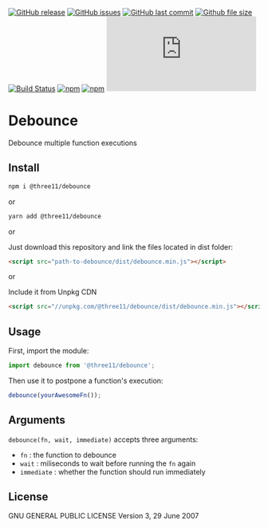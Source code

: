 [![GitHub release](https://img.shields.io/github/release/three11/debounce.svg)](https://github.com/three11/debounce/releases/latest)
[![GitHub issues](https://img.shields.io/github/issues/three11/debounce.svg)](https://github.com/three11/debounce/issues)
[![GitHub last commit](https://img.shields.io/github/last-commit/three11/debounce.svg)](https://github.com/three11/debounce/commits/master)
[![Github file size](https://img.shields.io/github/size/three11/debounce/dist/debounce.min.js.svg)](https://github.com/three11/debounce/)
[![Build Status](https://travis-ci.org/three11/debounce.svg?branch=master)](https://travis-ci.org/three11/debounce)
[![npm](https://img.shields.io/npm/dt/@three11/debounce.svg)](https://www.npmjs.com/package/@three11/debounce)
[![npm](https://img.shields.io/npm/v/@three11/debounce.svg)](https://www.npmjs.com/package/@three11/debounce)
[![Analytics](https://ga-beacon.appspot.com/UA-83446952-1/github.com/three11/debounce/README.md)](https://github.com/three11/debounce/)

# Debounce

Debounce multiple function executions

## Install

```sh
npm i @three11/debounce
```

or

```sh
yarn add @three11/debounce
```

or

Just download this repository and link the files located in dist folder:

```html
<script src="path-to-debounce/dist/debounce.min.js"></script>
```

or

Include it from Unpkg CDN

```html
<script src="//unpkg.com/@three11/debounce/dist/debounce.min.js"></script>
```

## Usage

First, import the module:

```javascript
import debounce from '@three11/debounce';
```

Then use it to postpone a function's execution:

```javascript
debounce(yourAwesomeFn());
```

## Arguments

`debounce(fn, wait, immediate)` accepts three arguments:

-   `fn` : the function to debounce
-   `wait` : miliseconds to wait before running the `fn` again
-   `immediate` : whether the function should run immediately

## License

GNU GENERAL PUBLIC LICENSE Version 3, 29 June 2007

